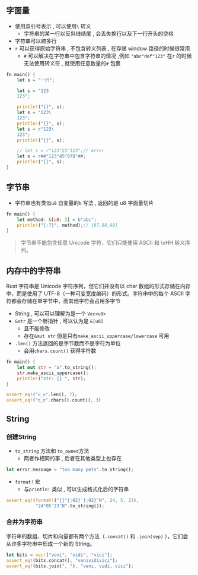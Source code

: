 ## 字面量

- 使用双引号表示 ,  可以使用`\` 转义
	- 字符串的某一行以反斜线结尾 , 会丢失换行以及下一行开头的空格
- 字符串可以跨多行
- `r` 可以获得原始字符串 , 不包含转义列表 , 在存储 window 路径的时候很常用
	- `#` 可以解决在字符串中包含字符串的情况 ,例如 `"abc"def"123"` 在`r` 的时候无法使用转义符 , 就使用任意数量的`#` 包裹

```rust
fn main() {
    let s = "一行";

    let s = "123
    123";

    println!("{}", s);
    let s = "123\
    123";
    println!("{}", s);
    let s = r"123\
    123";
    println!("{}", s);

    // let s = r"123"23"123";// error
    let s = r##"123"45"678"##;
    println!("{}", s);
}
```
## 字节串

- 字符串也有类似`u8` 自变量的`b` 写法 , 返回的是 u8 字面量切片
```rust
fn main() {
    let method: &[u8; 3] = b"abc";
    println!("{:?}", method);// [97,98,99]
}
```
> 字节串不能包含任意 Unicode 字符，它们只能使用 ASCII 和 \xHH 转义序列。


## 内存中的字符串

Rust 字符串是 Unicode 字符序列，但它们并没有以 char 数组的形式存储在内存中，而是使用了 UTF-8（一种可变宽度编码）的形式。字符串中的每个 ASCII 字符都会存储在单字节中，而其他字符会占用多字节

- String , 可以可以理解为是一个 `Vec<u8>` 
- `&str` 是一个胖指针 , 可以认为是 `&[u8]` 
	- 且不能修改
	- 存在`&mut str` 但是只有`make_ascii_uppercase/lowercase` 可用
- `.len()` 方法返回的是字节数而不是字符为单位
	- 会用`chars.count()` 获得字符数
```rust
fn main() {
    let mut str = "a".to_string();
    str.make_ascii_uppercase();
    println!("str: {} ", str);
}
```

```rust
assert_eq!("ಠ_ಠ".len(), 7);
assert_eq!("ಠ_ಠ".chars().count(), 3)
```

## String

### 创建String

- `to_string` 方法和 `to_owned`方法
	- 两者作相同的事 , 后者在其他类型上也存在
```rust
let error_message = "too many pets".to_string();
```
- `format!` 宏
	- 与`println!` 类似 , 可以生成格式化后的字符串

```rust
assert_eq!(format!("{}°{:02}′{:02}″N", 24, 5, 23),
           "24°05′23″N".to_string());
```

### 合并为字符串
字符串的数组、切片和向量都有两个方法（`.concat()` 和 `.join(sep)` ），它们会从许多字符串中形成一个新的 String。
```rust
let bits = vec!["veni", "vidi", "vici"];
assert_eq!(bits.concat(), "venividivici");
assert_eq!(bits.join(", "), "veni, vidi, vici");
```
